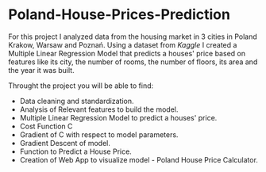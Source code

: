 # Poland-House-Prices-Prediction

For this project I analyzed data from the housing market in 3 cities in Poland Krakow, Warsaw and Poznań. Using a dataset from *Kaggle* I created a Multiple Linear Regression Model that predicts a houses' price based on features like its city, the number of rooms, the number of floors, its area and the year it was built.

Throught the project you will be able to find:

- Data cleaning and standardization.
- Analysis of Relevant features to build the model.
- Multiple Linear Regression Model to predict a houses' price.
- Cost Function C
- Gradient of C with respect to model parameters.
- Gradient Descent of model.
- Function to Predict a House Price.
- Creation of Web App to visualize model - Poland House Price Calculator.
